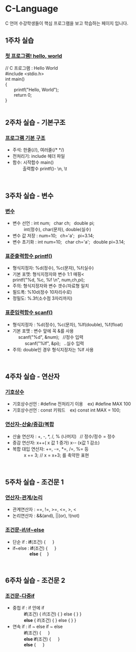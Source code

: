# C-Language
C 언어 수강학생들이 핵심 프로그램을 보고 학습하는 페이지 입니다. 

## 1주차 실습
### [첫 프로그램! hello, world](https://github.com/baek-study/C-Language/blob/main/source/week1_hello.c)
// C 프로그램 : Hello World <br> 
#include <stdio.h><br>
int main() <br>
{<br>
  &emsp;&emsp;printf("Hello, World");<br>
  &emsp;&emsp;return 0;<br>
}<br>
<br>

## 2주차 실습 - 기본구조 
### [프로그램 기본 구조](https://github.com/baek-study/C-Language/blob/main/source/week2_basic.c)
<ul>
  <li>주석: 한줄(//), 여러줄(/* */)</li>
  <li>전처리기: include 헤더 파일</li>
  <li>함수: 시작합수 main() <br>
  &emsp; &emsp;출력함수 printf()- \n, \t </li>
</ul>

<br>

## 3주차 실습 - 변수
### [변수](https://github.com/baek-study/C-Language/blob/main/source/week3_variable.c)
<ul>
  <li>변수 선언 :  int num;&ensp; char ch;&ensp; double pi;&ensp; <br>
   &emsp; &emsp; int(정수), char(문자), double(실수) 
  </li>
  <li>변수 값 저장 : num=10;&ensp; ch='a'; &ensp;pi=3.14; </li>
  <li>변수 초기화 : int num=10;&ensp; char ch='a';&ensp; double pi=3.14;</li>
</ul>

### [표준출력함수 printf()](https://github.com/baek-study/C-Language/blob/main/source/week3_printf.c)
<ul>
  <li>형식지정자:  %d(정수), %c(문자), %f(실수)  </li>
 <li> 기본 포맷: 형식지정자와 변수 1:1 매핑<<br>
   printf("%d, %c, %f \n", num,ch,pi); 
  </li>
  <li> 주의:  형식지정자와 변수 갯수/자료형 일치</li>
  <li>필드폭:  %10d(정수 10자리수로) </li>
  <li>정밀도:  %.3f(소수점 3자리까지) </li>
</ul>

### [표준입력함수 scanf()](https://github.com/baek-study/C-Language/blob/main/source/week3_scanf.c)
<ul>
 <li>형식지정자 :  %d(정수), %c(문자), %lf(double), %f(float) </li>
 <li> 기본 포맷 : 변수 앞에 꼭 &를 사용<br>
    &emsp; scanf("%d", &num);&ensp; //정수 입력 <br>
    &emsp;  &emsp;&ensp;scanf("%lf", &pi); &ensp;..실수 입력</li>
  <li> 주의:  double인 경우 형식지정자는 %lf 사용</li>
</ul>

<br>

## 4주차 실습 - 연산자
### [기호상수](https://github.com/baek-study/C-Language/blob/main/source/week4_constant.c)
<ul>
  <li>기호상수선언 : #define 전처리기 이용 &ensp; ex) #define MAX 100   </li>
  <li>기호상수선언 :  const 키워드 &ensp; ex) const int MAX = 100;  </li>
</ul>


### [연산자-산술/증감/복합](https://github.com/baek-study/C-Language/blob/main/source/week4_operator.c)
<ul>
  <li>산술 연산자 : +, -, *, /, % (나머지) &ensp;// 정수/정수 = 정수 </li>
  <li>증감 연산자: x++( x 값 1 증가) x-- (x값 1 감소)</li>
  <li>복합 대입 연산자: +=, -=, *=, /=, %= 등 <br>
 &emsp; &emsp;  x += 3;   // x = x+3; 를 축약한 표현
  </li>
</ul>

<br>

## 5주차 실습 - 조건문 1
### [연산자-관계/논리](https://github.com/baek-study/C-Language/blob/main/source/week5_operator2.c)
<ul>
  <li>관계연산자 : ==, !=, >=, <=, >, <  </li>
  <li>논리연산자 : &&(and), ||(or), !(not) </li>
</ul>

### [조건문-if/if~else](https://github.com/baek-study/C-Language/blob/main/source/week5_if.c)
<ul>
  <li>단순 if : <b>if</b>(조건) { &emsp;  } </li>
  <li>if~else : <b>if</b>(조건) { &emsp;  } <br>
   &emsp; &emsp; &emsp;  <b>else</b> {&emsp;   } </li>
</ul>

<br>

## 6주차 실습 - 조건문 2
### [조건문-다중if](https://github.com/baek-study/C-Language/blob/main/source/week6_multiIf.c)
<ul>
  <li>중첩 if : if 안에 if <br>
   &emsp; &emsp; <b>if</b>(조건) {  if(조건) { } else { }  } <br>
    &emsp; &emsp; <b>else</b> {  if(조건) { } else { }  } 
  </li>
  <li>연속 if : if ~ else if ~ else <br>
   &emsp; &emsp; <b>if</b>(조건) { &emsp;  } <br>
   &emsp; &emsp; <b>else if</b>(조건) { &emsp;  } <br>
   &emsp; &emsp; <b> else</b> { &emsp;  } 
  </li>
</ul>
